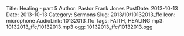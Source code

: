 Title: Healing - part 5
Author: Pastor Frank Jones
PostDate: 2013-10-13
Date: 2013-10-13
Category: Sermons
Slug: 2013/10/10132013_ffc
Icon: microphone
AudioLink: 10132013_ffc
Tags: FAITH, HEALING
mp3: 10132013_ffc/10132013.mp3
ogg: 10132013_ffc/10132013.ogg
